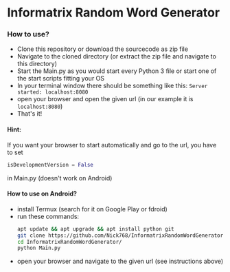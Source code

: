 # Informatrix Random Word Generator

### How to use?

-   Clone this repository or download the sourcecode as zip file
-   Navigate to the cloned directory (or extract the zip file and navigate to this directory)
-   Start the Main.py as you would start every Python 3 file or start one of the start scripts fitting your OS
-   In your terminal window there should be something like this: `Server started: localhost:8080`
-   open your browser and open the given url (in our example it is `localhost:8080`)
-   That's it!

#### Hint:
If you want your browser to start automatically and go to the url, you have to set
```python
isDevelopmentVersion = False
```
in Main.py
(doesn't work on Android)

#### How to use on Android?

-   install Termux (search for it on Google Play or fdroid)
-   run these commands:
    ```bash
    apt update && apt upgrade && apt install python git
    git clone https://github.com/Nick768/InformatrixRandomWordGenerator
    cd InformatrixRandomWordGenerator/
    python Main.py
    ```
-   open your browser and navigate to the given url (see instructions above)
